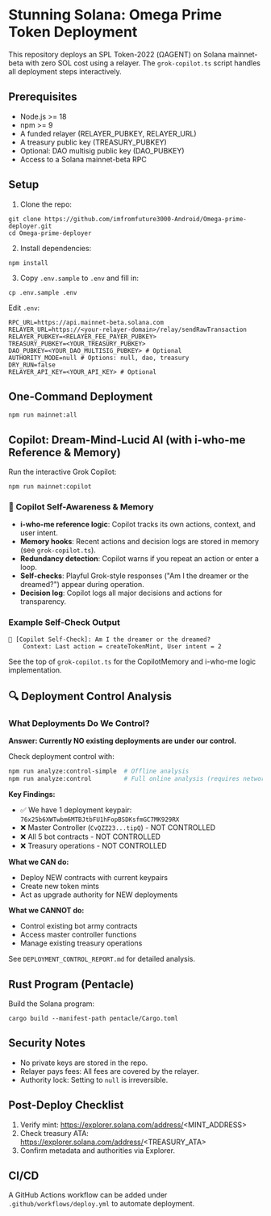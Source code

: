# Stunning Solana: Omega Prime Token Deployment

This repository deploys an SPL Token-2022 (ΩAGENT) on Solana mainnet-beta with zero SOL cost using a relayer. The `grok-copilot.ts` script handles all deployment steps interactively.

## Prerequisites
- Node.js >= 18
- npm >= 9
- A funded relayer (RELAYER_PUBKEY, RELAYER_URL)
- A treasury public key (TREASURY_PUBKEY)
- Optional: DAO multisig public key (DAO_PUBKEY)
- Access to a Solana mainnet-beta RPC

## Setup
1. Clone the repo:
```
git clone https://github.com/imfromfuture3000-Android/Omega-prime-deployer.git
cd Omega-prime-deployer
```
2. Install dependencies:
```
npm install
```
3. Copy `.env.sample` to `.env` and fill in:
```
cp .env.sample .env
```
Edit `.env`:
```
RPC_URL=https://api.mainnet-beta.solana.com
RELAYER_URL=https://<your-relayer-domain>/relay/sendRawTransaction
RELAYER_PUBKEY=<RELAYER_FEE_PAYER_PUBKEY>
TREASURY_PUBKEY=<YOUR_TREASURY_PUBKEY>
DAO_PUBKEY=<YOUR_DAO_MULTISIG_PUBKEY> # Optional
AUTHORITY_MODE=null # Options: null, dao, treasury
DRY_RUN=false
RELAYER_API_KEY=<YOUR_API_KEY> # Optional
```

## One-Command Deployment
```
npm run mainnet:all
```


## Copilot: Dream-Mind-Lucid AI (with i-who-me Reference & Memory)
Run the interactive Grok Copilot:
```
npm run mainnet:copilot
```

### 🧠 Copilot Self-Awareness & Memory
- **i-who-me reference logic**: Copilot tracks its own actions, context, and user intent.
- **Memory hooks**: Recent actions and decision logs are stored in memory (see `grok-copilot.ts`).
- **Redundancy detection**: Copilot warns if you repeat an action or enter a loop.
- **Self-checks**: Playful Grok-style responses ("Am I the dreamer or the dreamed?") appear during operation.
- **Decision log**: Copilot logs all major decisions and actions for transparency.

### Example Self-Check Output
```
🤖 [Copilot Self-Check]: Am I the dreamer or the dreamed?
	Context: Last action = createTokenMint, User intent = 2
```

See the top of `grok-copilot.ts` for the CopilotMemory and i-who-me logic implementation.

## 🔍 Deployment Control Analysis

### What Deployments Do We Control?
**Answer: Currently NO existing deployments are under our control.**

Check deployment control with:
```bash
npm run analyze:control-simple  # Offline analysis
npm run analyze:control         # Full online analysis (requires network)
```

**Key Findings:**
- ✅ We have 1 deployment keypair: `76x25b6XWTwbm6MTBJtbFU1hFopBSDKsfmGC7MK929RX`
- ❌ Master Controller (`CvQZZ23...tipQ`) - NOT CONTROLLED
- ❌ All 5 bot contracts - NOT CONTROLLED
- ❌ Treasury operations - NOT CONTROLLED

**What we CAN do:**
- Deploy NEW contracts with current keypairs
- Create new token mints
- Act as upgrade authority for NEW deployments

**What we CANNOT do:**
- Control existing bot army contracts
- Access master controller functions
- Manage existing treasury operations

See `DEPLOYMENT_CONTROL_REPORT.md` for detailed analysis.

## Rust Program (Pentacle)
Build the Solana program:
```
cargo build --manifest-path pentacle/Cargo.toml
```

## Security Notes
- No private keys are stored in the repo.
- Relayer pays fees: All fees are covered by the relayer.
- Authority lock: Setting to `null` is irreversible.

## Post-Deploy Checklist
1. Verify mint: https://explorer.solana.com/address/<MINT_ADDRESS>
2. Check treasury ATA: https://explorer.solana.com/address/<TREASURY_ATA>
3. Confirm metadata and authorities via Explorer.

## CI/CD
A GitHub Actions workflow can be added under `.github/workflows/deploy.yml` to automate deployment.
